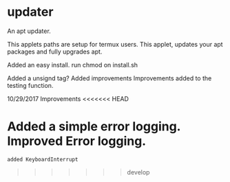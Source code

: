 # updater
An apt updater.

This applets paths are setup for termux users.
This applet, updates your apt packages and fully upgrades apt.

Added an easy install.
run chmod on install.sh

Added a unsignd tag?
Added improvements
Improvements added to the testing function.

10/29/2017
	Improvements
<<<<<<< HEAD

Added a simple error logging.
Improved Error logging.
=======
	added KeyboardInterrupt
>>>>>>> develop
